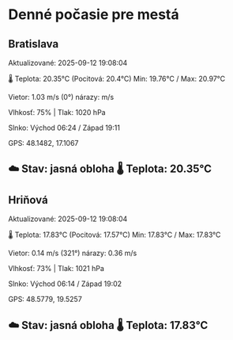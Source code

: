 ﻿# Denné počasie pre mestá

## Bratislava
Aktualizované: 2025-09-12 19:08:04

🌡️ Teplota: 20.35°C 
(Pocitová: 20.4°C)
Min: 19.76°C / Max: 20.97°C

Vietor: 1.03 m/s    (0°) 
nárazy:  m/s

Vlhkosť: 75% | Tlak: 1020 hPa

Slnko: Východ 06:24 / Západ 19:11

GPS: 48.1482, 17.1067

☁️ Stav: jasná obloha        🌡️ Teplota: 20.35°C
---

## Hriňová
Aktualizované: 2025-09-12 19:08:04

🌡️ Teplota: 17.83°C 
(Pocitová: 17.57°C)
Min: 17.83°C / Max: 17.83°C

Vietor: 0.14 m/s (321°)
nárazy: 0.36 m/s

Vlhkosť: 73% | Tlak: 1021 hPa

Slnko: Východ 06:14 / Západ 19:02

GPS: 48.5779, 19.5257

☁️ Stav: jasná obloha        🌡️ Teplota: 17.83°C
---
